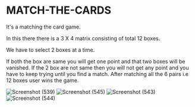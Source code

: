 # MATCH-THE-CARDS

It's a matching the card game.

In this there there is a 3 X 4 matrix consisting of total 12 boxes.

We have to select 2 boxes at a time.

If both the box are same you will get one point and that two boxes will be vanished.
If the 2 box are not same then you will not get any point and you have to keep trying until you find a match.
After matching all the 6 pairs i.e 12 boxes user wins the game.

![Screenshot (539)](https://user-images.githubusercontent.com/93943990/232277926-e3fd381d-124b-432e-af57-f018e85c38df.png)
![Screenshot (545)](https://user-images.githubusercontent.com/93943990/232278049-1aeb6b64-e81b-4055-a80f-f502d9d6b578.png)
![Screenshot (543)](https://user-images.githubusercontent.com/93943990/232277931-a7c08cdb-83e2-4986-b3e2-1ba00959f31b.png)
![Screenshot (544)](https://user-images.githubusercontent.com/93943990/232277933-fdb28ede-c8f5-411d-8b60-dce0fdee85b0.png)
